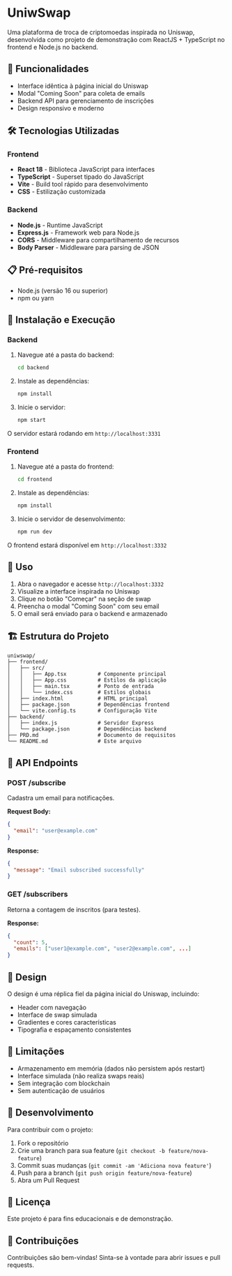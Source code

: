 # UniwSwap

Uma plataforma de troca de criptomoedas inspirada no Uniswap, desenvolvida como projeto de demonstração com ReactJS + TypeScript no frontend e Node.js no backend.

## 🚀 Funcionalidades

- Interface idêntica à página inicial do Uniswap
- Modal "Coming Soon" para coleta de emails
- Backend API para gerenciamento de inscrições
- Design responsivo e moderno

## 🛠️ Tecnologias Utilizadas

### Frontend
- **React 18** - Biblioteca JavaScript para interfaces
- **TypeScript** - Superset tipado do JavaScript
- **Vite** - Build tool rápido para desenvolvimento
- **CSS** - Estilização customizada

### Backend
- **Node.js** - Runtime JavaScript
- **Express.js** - Framework web para Node.js
- **CORS** - Middleware para compartilhamento de recursos
- **Body Parser** - Middleware para parsing de JSON

## 📋 Pré-requisitos

- Node.js (versão 16 ou superior)
- npm ou yarn

## 🔧 Instalação e Execução

### Backend

1. Navegue até a pasta do backend:
   ```bash
   cd backend
   ```

2. Instale as dependências:
   ```bash
   npm install
   ```

3. Inicie o servidor:
   ```bash
   npm start
   ```

O servidor estará rodando em `http://localhost:3331`

### Frontend

1. Navegue até a pasta do frontend:
   ```bash
   cd frontend
   ```

2. Instale as dependências:
   ```bash
   npm install
   ```

3. Inicie o servidor de desenvolvimento:
   ```bash
   npm run dev
   ```

O frontend estará disponível em `http://localhost:3332`

## 📖 Uso

1. Abra o navegador e acesse `http://localhost:3332`
2. Visualize a interface inspirada no Uniswap
3. Clique no botão "Começar" na seção de swap
4. Preencha o modal "Coming Soon" com seu email
5. O email será enviado para o backend e armazenado

## 🏗️ Estrutura do Projeto

```
uniwswap/
├── frontend/
│   ├── src/
│   │   ├── App.tsx          # Componente principal
│   │   ├── App.css          # Estilos da aplicação
│   │   ├── main.tsx         # Ponto de entrada
│   │   └── index.css        # Estilos globais
│   ├── index.html           # HTML principal
│   ├── package.json         # Dependências frontend
│   └── vite.config.ts       # Configuração Vite
├── backend/
│   ├── index.js             # Servidor Express
│   └── package.json         # Dependências backend
├── PRD.md                   # Documento de requisitos
└── README.md                # Este arquivo
```

## 🔌 API Endpoints

### POST /subscribe
Cadastra um email para notificações.

**Request Body:**
```json
{
  "email": "user@example.com"
}
```

**Response:**
```json
{
  "message": "Email subscribed successfully"
}
```

### GET /subscribers
Retorna a contagem de inscritos (para testes).

**Response:**
```json
{
  "count": 5,
  "emails": ["user1@example.com", "user2@example.com", ...]
}
```

## 🎨 Design

O design é uma réplica fiel da página inicial do Uniswap, incluindo:
- Header com navegação
- Interface de swap simulada
- Gradientes e cores características
- Tipografia e espaçamento consistentes

## 🚧 Limitações

- Armazenamento em memória (dados não persistem após restart)
- Interface simulada (não realiza swaps reais)
- Sem integração com blockchain
- Sem autenticação de usuários

## 📝 Desenvolvimento

Para contribuir com o projeto:

1. Fork o repositório
2. Crie uma branch para sua feature (`git checkout -b feature/nova-feature`)
3. Commit suas mudanças (`git commit -am 'Adiciona nova feature'`)
4. Push para a branch (`git push origin feature/nova-feature`)
5. Abra um Pull Request

## 📄 Licença

Este projeto é para fins educacionais e de demonstração.

## 🤝 Contribuições

Contribuições são bem-vindas! Sinta-se à vontade para abrir issues e pull requests.